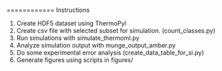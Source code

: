 ============
Instructions

1.  Create HDF5 dataset using ThermoPyl
2.  Create csv file with selected subset for simulation.  (count_classes.py)
3.  Run simulations with simulate_thermoml.py
4.  Analyze simulation output with munge_output_amber.py
5.  Do some experimental error analysis (create_data_table_for_si.py)
6.  Generate figures using scripts in figures/

